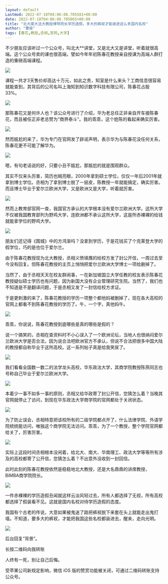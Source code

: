 ```yaml
---
layout: default
Lastmod: 2022-07-18T04:06:08.705581+00:00
date: 2022-07-18T04:06:08.705065+00:00
title: "北大南大法大教授博导院长学历造假，多大的裤衩才能装进这么多国内名校"
author: "曹侯"
tags: [春花,教授,丞相,官网,大学]
---
```


不少朋友应该听过一个公众号，叫北大\*\*讲堂，又是北大又是讲堂，听着就很高端。这个公众号卖的课也很高端，譬如今年年初陈春花教授亲自授课为高端人群打造的重磅高端课程。

![](https://images.weserv.nl/?url=https%3A//mmbiz.qpic.cn/mmbiz_png/ZKrfuexbq0BxxlJ67nsSZhQzwyY7bX2HhEF7GIAWibBuW1509vWbL6OpUkB0ic11ialU7qzvz8hBa5Vq1ekJErIOA/640%3Fwx_fmt%3Dpng)

课程一共才3天售价却高达十万元，如此之贵，知室是什么来头？工商信息很容易就能查到，其背后的公司名叫上海知到知识数字科技有限公司，陈春花占股33%。

![](https://images.weserv.nl/?url=https%3A//mmbiz.qpic.cn/mmbiz_jpg/ZKrfuexbq0BxxlJ67nsSZhQzwyY7bX2H2atuibjicDscicQdwasc99we9bSTrKRhnPv5bjtnLK57u0PLdTgr63BHA/640%3Fwx_fmt%3Djpeg)

那陈春花又是何许人也？该公众号进行了介绍，华为老总任正非亲自开车接陈春花，而且被任正非老总赞为“商界泰斗”。我的乖乖，这个姓陈的看起来确实厉害。

![](https://images.weserv.nl/?url=https%3A//mmbiz.qpic.cn/mmbiz_png/ZKrfuexbq0BxxlJ67nsSZhQzwyY7bX2HNfsjs6yrNcGPDCwricsZBFz6dsO3iadyuZYffz9FEB2ibJpMXab4SpvJw/640%3Fwx_fmt%3Dpng)

然而尴尬的来了，华为专门在官网发了辟谣声明，表示华为与陈春花没任何关系，陈春花更不可能了解华为。  

![](https://images.weserv.nl/?url=https%3A//mmbiz.qpic.cn/mmbiz_jpg/d7MHEg4LicCqibQCUdhJicpPspdiaXQGKNEyJiagIF4gr6g0VeibsQZwhykZ8licaTjzDlsMdldZmcZu0BYTcDEzQQ1nQ/640%3Fwx_fmt%3Djpeg%26wxfrom%3D5%26wx_lazy%3D1%26wx_co%3D1)

嗯，有句老话说的好，只要小丑不尴尬，那尴尬的就是围观群众。  

其实不仅来头厉害，简历也贼亮眼，2000年拿到硕士学位，仅仅一年后2001年就拿到博士学位。丞相为了拿到博士脱了一层皮，陈教授一年就能搞定，确实厉害。而且博士毕业于爱尔兰欧洲大学，又是欧洲又是大学，听着就厉害。  

![](https://images.weserv.nl/?url=https%3A//mmbiz.qpic.cn/mmbiz_png/ZKrfuexbq0BxxlJ67nsSZhQzwyY7bX2HEwKDRPmoIPCCTYKKnYPmr2PF4CsGde0xIICZTGfXzBBBmib2k31DJ3g/640%3Fwx_fmt%3Dpng)

然而上教育部官网一查，我国官方承认的大学根本没有爱尔兰欧洲大学。这所大学不仅被我国教育部列为野鸡大学，连欧洲都不承认这所大学，这是所赤裸裸的给钱就能拿学位的野鸡大学。  

![](https://images.weserv.nl/?url=https%3A//mmbiz.qpic.cn/mmbiz_png/ZKrfuexbq0BxxlJ67nsSZhQzwyY7bX2H9E13wYzT3MH60FIWtCpgK3djuW5cUynRpJRY8IoByD9jyQrma0Q3fA/640%3Fwx_fmt%3Dpng)

朋友们还记得《围城》中的方鸿渐吗？没拿到学历，于是花钱买了个克莱登大学的假学位，巧的是也位于爱尔兰。  

由于陈春花教授现为北大教授，丞相义愤填膺的给校方发了封公开信，一周过去至今没有回复。但陈春花教授的主页上悄悄把爱尔兰欧洲大学博士一项给删掉了。

当然了，由于丞相天天在校友群闹事，一在新加坡国立大学任教的校友表示陈春花教授疑似硕士学历也有问题，因为新国大没有企业管理研究生院。当然了，我们也不知道是不是翻译问题，于是丞相又发了一封信给校方求证。

于是更刺激的来了，陈春花教授的学历一项整个都他妈被删掉了，现在各大高校的官网上都看不到陈春花教授的学历了。牛，一个字，真他妈牛。

![](https://images.weserv.nl/?url=https%3A//mmbiz.qpic.cn/mmbiz_png/ZKrfuexbq0BxxlJ67nsSZhQzwyY7bX2Hkaqt5ib5MHxXSGGWJ35DDWRLPicibzRdscH9YY8kqiahn4W8VjcC3ibcoeQ/640%3Fwx_fmt%3Dpng)

乖乖，你说说，陈春花教授到底哪些是真的哪些是假的？

说一个搞笑的，丞相在查资料时不小心误入了一个欧洲论坛，当地人也很纳闷爱尔兰欧洲大学是否合法，因为说合法吧欧洲官方不承认，但说不合法把很多中国大陆的教授都自称毕业于这所高校。这一系列帖子真是给我笑尿了。  

![](https://images.weserv.nl/?url=https%3A//mmbiz.qpic.cn/mmbiz_png/ZKrfuexbq0BxxlJ67nsSZhQzwyY7bX2HAGjseJXj4QxwqRFqkn7DwPW7ibtQ2BpG1Ao3QK4duYjmw17wXicGaZFQ/640%3Fwx_fmt%3Dpng)

我们看看全国数一数二的法学龙头高校，华东政法大学，其商学院教授陈燕同志也号称自己毕业于爱尔兰欧洲大学。  

![](https://images.weserv.nl/?url=https%3A//mmbiz.qpic.cn/mmbiz_png/ZKrfuexbq0BxxlJ67nsSZhQzwyY7bX2HUVIUejyKeN0GUD5YuxAfaHR54ZVTL3cqjPIj84uCWwWqwKyjXVhXJw/640%3Fwx_fmt%3Dpng)

本着少一事不如多一事的原则，丞相又给华政寄了封公开信，您猜怎么着？当晚其官网就停止了访问，到现在华东政法大学商学院的官网都处于关闭状态。  

![](https://images.weserv.nl/?url=https%3A//mmbiz.qpic.cn/mmbiz_png/ZKrfuexbq0BxxlJ67nsSZhQzwyY7bX2HN3Z4lbSla2PBo7NDvDnEibbnEKLQJqmyt1wMYZmL4FfHHgkydTUIzpQ/640%3Fwx_fmt%3Dpng)

为了防止误会，丞相特意把该校所有的二级学院都点开了，什么法律学院、外语学院统统能访问，唯独这个商学院无法访问。乖乖，为了一个教授，整个学院官网都给关了，厉害厉害。  

![](https://images.weserv.nl/?url=https%3A//mmbiz.qpic.cn/mmbiz_png/ZKrfuexbq0BxxlJ67nsSZhQzwyY7bX2HsOUyFsiaFEHmAEwV0SbEkA4icOC8pHqcRFWgToaLyDPav8zr3Ondmj2A/640%3Fwx_fmt%3Dpng)

实际上这段时间丞相根本没闲着，给北大、南大、华南理工、政法大学等等所有涉及的高校都寄了公开信，您猜怎么着？不出意外没收到一封回信。  

此时此刻的陈春花教授依然是稳稳地北大教授，还是大名鼎鼎的讲席教授，BiMBA商学院院长。

![](https://images.weserv.nl/?url=https%3A//mmbiz.qpic.cn/mmbiz_png/ZKrfuexbq0BxxlJ67nsSZhQzwyY7bX2HMrtmf8zLxJRouKHbOaTujdibOJbPibVXibYTLUCuKmNaMudd3pqb7C0ZA/640%3Fwx_fmt%3Dpng)

一件赤裸裸的学历造假丑闻就这样云淡风轻过去，所有人都选择了无视，所有高校都选择了假装看不见。这就是国内名校对待学历造假的态度。  

我国有个古老的传说，大意如果被鬼迷了路把裤衩脱下来套在头上就能走出鬼打墙。不知道，要多大的裤衩，才能把我国这些名校都装进去，醒来，走向光明。  

![](https://images.weserv.nl/?url=https%3A//mmbiz.qpic.cn/mmbiz_jpg/ZKrfuexbq0CicZB7pbdY87egiaGtn8MN4PAqMf3X2eqob9kNG9UgYopZme81G6d1YPrKsgRsrVB4FrBaShW7eiaNw/640%3Fwx_fmt%3Djpeg%26wxfrom%3D5%26wx_lazy%3D1%26wx_co%3D1)

后台回复“背景”。

长按二维码向我转账

人终有一死，别让自己后悔。

受苹果公司新规定影响，微信 iOS 版的赞赏功能被关闭，可通过二维码转账支持公众号。


